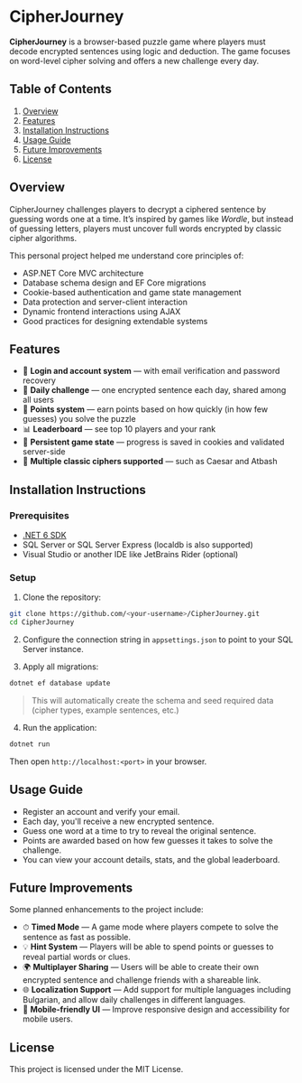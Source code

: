 ﻿# CipherJourney

**CipherJourney** is a browser-based puzzle game where players must decode encrypted sentences using logic and deduction. The game focuses on word-level cipher solving and offers a new challenge every day.

## Table of Contents
1. [Overview](#overview)
2. [Features](#features)
3. [Installation Instructions](#installation-instructions)
4. [Usage Guide](#usage-guide)
5. [Future Improvements](#future-improvements)
6. [License](#license)

## Overview

CipherJourney challenges players to decrypt a ciphered sentence by guessing words one at a time. It’s inspired by games like *Wordle*, but instead of guessing letters, players must uncover full words encrypted by classic cipher algorithms.

This personal project helped me understand core principles of:
- ASP.NET Core MVC architecture
- Database schema design and EF Core migrations
- Cookie-based authentication and game state management
- Data protection and server-client interaction
- Dynamic frontend interactions using AJAX
- Good practices for designing extendable systems

## Features

- 🔐 **Login and account system** — with email verification and password recovery
- 📆 **Daily challenge** — one encrypted sentence each day, shared among all users
- 🧠 **Points system** — earn points based on how quickly (in how few guesses) you solve the puzzle
- 📊 **Leaderboard** — see top 10 players and your rank
- 💾 **Persistent game state** — progress is saved in cookies and validated server-side
- 🧩 **Multiple classic ciphers supported** — such as Caesar and Atbash

## Installation Instructions

### Prerequisites

- [.NET 6 SDK](https://dotnet.microsoft.com/en-us/download/dotnet/6.0)
- SQL Server or SQL Server Express (localdb is also supported)
- Visual Studio or another IDE like JetBrains Rider (optional)

### Setup

1. Clone the repository:
```bash
git clone https://github.com/<your-username>/CipherJourney.git
cd CipherJourney
```

2. Configure the connection string in `appsettings.json` to point to your SQL Server instance.

3. Apply all migrations:
```bash
dotnet ef database update
```

> This will automatically create the schema and seed required data (cipher types, example sentences, etc.)

4. Run the application:
```bash
dotnet run
```

Then open `http://localhost:<port>` in your browser.

## Usage Guide

- Register an account and verify your email.
- Each day, you'll receive a new encrypted sentence.
- Guess one word at a time to try to reveal the original sentence.
- Points are awarded based on how few guesses it takes to solve the challenge.
- You can view your account details, stats, and the global leaderboard.

## Future Improvements

Some planned enhancements to the project include:

- ⏱ **Timed Mode** — A game mode where players compete to solve the sentence as fast as possible.
- 💡 **Hint System** — Players will be able to spend points or guesses to reveal partial words or clues.
- 🌍 **Multiplayer Sharing** — Users will be able to create their own encrypted sentence and challenge friends with a shareable link.
- 🌐 **Localization Support** — Add support for multiple languages including Bulgarian, and allow daily challenges in different languages.
- 📱 **Mobile-friendly UI** — Improve responsive design and accessibility for mobile users.

## License

This project is licensed under the MIT License.
